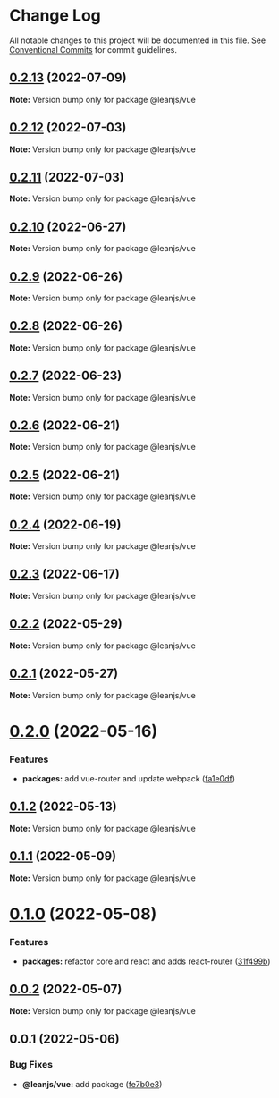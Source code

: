 # Change Log

All notable changes to this project will be documented in this file.
See [Conventional Commits](https://conventionalcommits.org) for commit guidelines.

## [0.2.13](https://github.com/leanjs/leanjs/compare/@leanjs/vue@0.2.12...@leanjs/vue@0.2.13) (2022-07-09)

**Note:** Version bump only for package @leanjs/vue





## [0.2.12](https://github.com/leanjs/leanjs/compare/@leanjs/vue@0.2.11...@leanjs/vue@0.2.12) (2022-07-03)

**Note:** Version bump only for package @leanjs/vue





## [0.2.11](https://github.com/leanjs/leanjs/compare/@leanjs/vue@0.2.10...@leanjs/vue@0.2.11) (2022-07-03)

**Note:** Version bump only for package @leanjs/vue





## [0.2.10](https://github.com/leanjs/leanjs/compare/@leanjs/vue@0.2.9...@leanjs/vue@0.2.10) (2022-06-27)

**Note:** Version bump only for package @leanjs/vue





## [0.2.9](https://github.com/leanjs/leanjs/compare/@leanjs/vue@0.2.8...@leanjs/vue@0.2.9) (2022-06-26)

**Note:** Version bump only for package @leanjs/vue





## [0.2.8](https://github.com/leanjs/leanjs/compare/@leanjs/vue@0.2.7...@leanjs/vue@0.2.8) (2022-06-26)

**Note:** Version bump only for package @leanjs/vue





## [0.2.7](https://github.com/leanjs/leanjs/compare/@leanjs/vue@0.2.6...@leanjs/vue@0.2.7) (2022-06-23)

**Note:** Version bump only for package @leanjs/vue





## [0.2.6](https://github.com/leanjs/leanjs/compare/@leanjs/vue@0.2.5...@leanjs/vue@0.2.6) (2022-06-21)

**Note:** Version bump only for package @leanjs/vue





## [0.2.5](https://github.com/leanjs/leanjs/compare/@leanjs/vue@0.2.4...@leanjs/vue@0.2.5) (2022-06-21)

**Note:** Version bump only for package @leanjs/vue





## [0.2.4](https://github.com/leanjs/leanjs/compare/@leanjs/vue@0.2.3...@leanjs/vue@0.2.4) (2022-06-19)

**Note:** Version bump only for package @leanjs/vue





## [0.2.3](https://github.com/leanjs/leanjs/compare/@leanjs/vue@0.2.2...@leanjs/vue@0.2.3) (2022-06-17)

**Note:** Version bump only for package @leanjs/vue





## [0.2.2](https://github.com/leanjs/leanjs/compare/@leanjs/vue@0.2.1...@leanjs/vue@0.2.2) (2022-05-29)

**Note:** Version bump only for package @leanjs/vue





## [0.2.1](https://github.com/leanjs/leanjs/compare/@leanjs/vue@0.2.0...@leanjs/vue@0.2.1) (2022-05-27)

**Note:** Version bump only for package @leanjs/vue





# [0.2.0](https://github.com/leanjs/leanjs/compare/@leanjs/vue@0.1.2...@leanjs/vue@0.2.0) (2022-05-16)


### Features

* **packages:** add vue-router and update webpack ([fa1e0df](https://github.com/leanjs/leanjs/commit/fa1e0df3a28a7b015340b6ebf4f379c8912647e1))





## [0.1.2](https://github.com/leanjs/leanjs/compare/@leanjs/vue@0.1.1...@leanjs/vue@0.1.2) (2022-05-13)

**Note:** Version bump only for package @leanjs/vue





## [0.1.1](https://github.com/leanjs/leanjs/compare/@leanjs/vue@0.1.0...@leanjs/vue@0.1.1) (2022-05-09)

**Note:** Version bump only for package @leanjs/vue





# [0.1.0](https://github.com/leanjs/leanjs/compare/@leanjs/vue@0.0.2...@leanjs/vue@0.1.0) (2022-05-08)


### Features

* **packages:** refactor core and react and adds react-router ([31f499b](https://github.com/leanjs/leanjs/commit/31f499bc46ef3e5a4eebede30a6ad82dc09951ad))





## [0.0.2](https://github.com/leanjs/leanjs/compare/@leanjs/vue@0.0.1...@leanjs/vue@0.0.2) (2022-05-07)

**Note:** Version bump only for package @leanjs/vue





## 0.0.1 (2022-05-06)


### Bug Fixes

* **@leanjs/vue:** add package ([fe7b0e3](https://github.com/leanjs/leanjs/commit/fe7b0e37b4894df009292a575c9aab8ab3b7b044))
